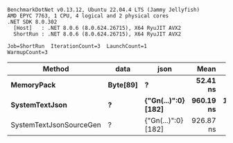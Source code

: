 ```

BenchmarkDotNet v0.13.12, Ubuntu 22.04.4 LTS (Jammy Jellyfish)
AMD EPYC 7763, 1 CPU, 4 logical and 2 physical cores
.NET SDK 8.0.302
  [Host]   : .NET 8.0.6 (8.0.624.26715), X64 RyuJIT AVX2
  ShortRun : .NET 8.0.6 (8.0.624.26715), X64 RyuJIT AVX2

Job=ShortRun  IterationCount=3  LaunchCount=1  
WarmupCount=3  

```
| Method                  | data     | json                | Mean      | Error      | StdDev   | Min       | Max       | Gen0   | Allocated |
|------------------------ |--------- |-------------------- |----------:|-----------:|---------:|----------:|----------:|-------:|----------:|
| **MemoryPack**              | **Byte[89]** | **?**                   |  **52.41 ns** |   **2.954 ns** | **0.162 ns** |  **52.22 ns** |  **52.52 ns** | **0.0012** |     **104 B** |
| **SystemTextJson**          | **?**        | **{&quot;Gn(...)&quot;:0} [182]** | **960.19 ns** | **119.437 ns** | **6.547 ns** | **955.76 ns** | **967.71 ns** |      **-** |     **104 B** |
| SystemTextJsonSourceGen | ?        | {&quot;Gn(...)&quot;:0} [182] | 926.87 ns |  29.819 ns | 1.634 ns | 925.32 ns | 928.57 ns |      - |     104 B |
